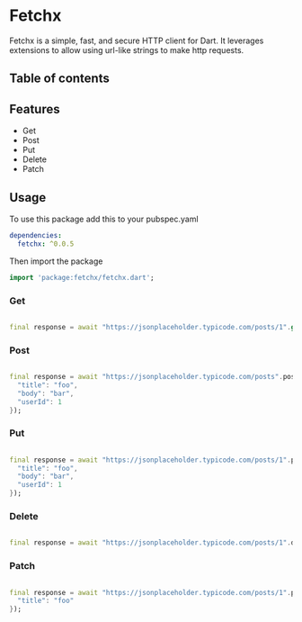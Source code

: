 # Fetchx

Fetchx is a simple, fast, and secure HTTP client for Dart. It leverages extensions to allow using url-like strings to make http requests.

## Table of contents


## Features
- Get
- Post
- Put
- Delete
- Patch

## Usage
To use this package add this to your pubspec.yaml

```yaml
dependencies:
  fetchx: ^0.0.5
```

Then import the package

```dart
import 'package:fetchx/fetchx.dart';
```

### Get

```dart

final response = await "https://jsonplaceholder.typicode.com/posts/1".get();

```

### Post



```dart

final response = await "https://jsonplaceholder.typicode.com/posts".post({
  "title": "foo",
  "body": "bar",
  "userId": 1
});

```

### Put



```dart

final response = await "https://jsonplaceholder.typicode.com/posts/1".put({
  "title": "foo",
  "body": "bar",
  "userId": 1
});

```

### Delete



```dart

final response = await "https://jsonplaceholder.typicode.com/posts/1".delete();

```

### Patch


```dart

final response = await "https://jsonplaceholder.typicode.com/posts/1".patch({
  "title": "foo"
});

```
